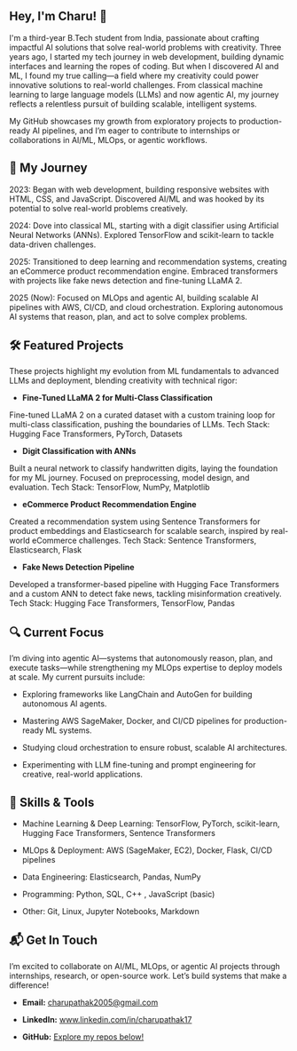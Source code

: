 
## Hey, I'm Charu! 👋

I'm a third-year B.Tech student from India, passionate about crafting impactful AI solutions that solve real-world problems with creativity. Three years ago, I started my tech journey in web development, building dynamic interfaces and learning the ropes of coding. But when I discovered AI and ML, I found my true calling—a field where my creativity could power innovative solutions to real-world challenges. From classical machine learning to large language models (LLMs) and now agentic AI, my journey reflects a relentless pursuit of building scalable, intelligent systems.

My GitHub showcases my growth from exploratory projects to production-ready AI pipelines, and I’m eager to contribute to internships or collaborations in AI/ML, MLOps, or agentic workflows.

## 🚀 My Journey





2023: Began with web development, building responsive websites with HTML, CSS, and JavaScript. Discovered AI/ML and was hooked by its potential to solve real-world problems creatively.



2024: Dove into classical ML, starting with a digit classifier using Artificial Neural Networks (ANNs). Explored TensorFlow and scikit-learn to tackle data-driven challenges.



2025: Transitioned to deep learning and recommendation systems, creating an eCommerce product recommendation engine. Embraced transformers with projects like fake news detection and fine-tuning LLaMA 2.



2025 (Now): Focused on MLOps and agentic AI, building scalable AI pipelines with AWS, CI/CD, and cloud orchestration. Exploring autonomous AI systems that reason, plan, and act to solve complex problems.

## 🛠️ Featured Projects

These projects highlight my evolution from ML fundamentals to advanced LLMs and deployment, blending creativity with technical rigor:


- **Fine-Tuned LLaMA 2 for Multi-Class Classification**
  
Fine-tuned LLaMA 2 on a curated dataset with a custom training loop for multi-class classification, pushing the boundaries of LLMs.
Tech Stack: Hugging Face Transformers, PyTorch, Datasets


- **Digit Classification with ANNs**
  
Built a neural network to classify handwritten digits, laying the foundation for my ML journey. Focused on preprocessing, model design, and evaluation.
Tech Stack: TensorFlow, NumPy, Matplotlib



- **eCommerce Product Recommendation Engine**
  
Created a recommendation system using Sentence Transformers for product embeddings and Elasticsearch for scalable search, inspired by real-world eCommerce challenges.
Tech Stack: Sentence Transformers, Elasticsearch, Flask



- **Fake News Detection Pipeline**
  
Developed a transformer-based pipeline with Hugging Face Transformers and a custom ANN to detect fake news, tackling misinformation creatively.
Tech Stack: Hugging Face Transformers, TensorFlow, Pandas

## 🔍 Current Focus

I’m diving into agentic AI—systems that autonomously reason, plan, and execute tasks—while strengthening my MLOps expertise to deploy models at scale. My current pursuits include:





- Exploring frameworks like LangChain and AutoGen for building autonomous AI agents.



- Mastering AWS SageMaker, Docker, and CI/CD pipelines for production-ready ML systems.



- Studying cloud orchestration to ensure robust, scalable AI architectures.



- Experimenting with LLM fine-tuning and prompt engineering for creative, real-world applications.

## 🧰 Skills & Tools





- Machine Learning & Deep Learning: TensorFlow, PyTorch, scikit-learn, Hugging Face Transformers, Sentence Transformers



- MLOps & Deployment: AWS (SageMaker, EC2), Docker, Flask, CI/CD pipelines



- Data Engineering: Elasticsearch, Pandas, NumPy



- Programming: Python, SQL, C++ , JavaScript (basic)



- Other: Git, Linux, Jupyter Notebooks, Markdown


## 📬 Get In Touch

I’m excited to collaborate on AI/ML, MLOps, or agentic AI projects through internships, research, or open-source work. Let’s build systems that make a difference!





- **Email:** charupathak2005@gmail.com



- **LinkedIn:** www.linkedin.com/in/charupathak17



- **GitHub:** [Explore my repos below!](https://github.com/ch4ru)



<!--
**ch4ru/ch4ru** is a ✨ _special_ ✨ repository because its `README.md` (this file) appears on your GitHub profile.

Here are some ideas to get you started:

- 🔭 I’m currently working on ...
- 🌱 I’m currently learning ...
- 👯 I’m looking to collaborate on ...
- 🤔 I’m looking for help with ...
- 💬 Ask me about ...
- 📫 How to reach me: ...
- 😄 Pronouns: ...
- ⚡ Fun fact: ...
-->
